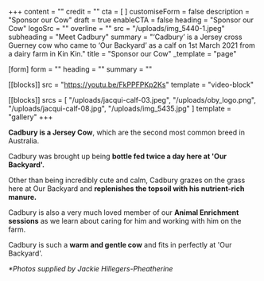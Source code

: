 +++
content = ""
credit = ""
cta = [ ]
customiseForm = false
description = "Sponsor our Cow"
draft = true
enableCTA = false
heading = "Sponsor our Cow"
logoSrc = ""
overline = ""
src = "/uploads/img_5440-1.jpeg"
subheading = "Meet Cadbury"
summary = "‘Cadbury’ is a Jersey cross Guerney cow who came to ‘Our Backyard’ as a calf on 1st March 2021  from a dairy farm in Kin Kin."
title = "Sponsor our Cow"
_template = "page"

[form]
form = ""
heading = ""
summary = ""

[[blocks]]
src = "https://youtu.be/FkPPFPKp2Ks"
template = "video-block"

[[blocks]]
srcs = [
  "/uploads/jacqui-calf-03.jpeg",
  "/uploads/oby_logo.png",
  "/uploads/jacqui-calf-08.jpg",
  "/uploads/img_5435.jpg"
]
template = "gallery"
+++

**Cadbury is a Jersey Cow**, which are the second most common breed in Australia. 

Cadbury was brought up being **bottle fed twice a day here at 'Our Backyard'.**

Other than being incredibly cute and calm, Cadbury grazes on the grass here at Our Backyard and **replenishes the topsoil with his nutrient-rich manure.**

Cadbury is also a very much loved member of our **Animal Enrichment sessions** as we learn about caring for him and working with him on the farm.

Cadbury is such a **warm and gentle cow** and fits in perfectly at 'Our Backyard'.

_*Photos supplied by Jackie Hillegers-Pheatherine_
